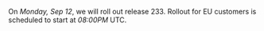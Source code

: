 On *Monday, Sep 12*, we will roll out release 233.
Rollout for EU customers is scheduled to start at *08:00PM* UTC.
